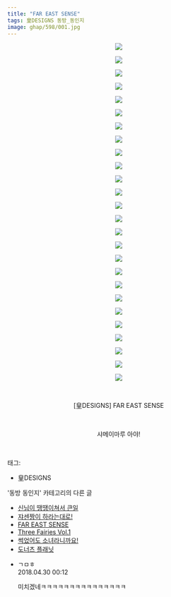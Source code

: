 ```yaml
---
title: "FAR EAST SENSE"
tags: 皇DESIGNS 동방_동인지
image: ghap/598/001.jpg
---
```

<div class="article">
<p style="text-align: center; clear: none; float: none;"><img src="{{ site.nasurl }}/ghap/598/001.jpg"/></p>
<p style="text-align: center; clear: none; float: none;"><img src="{{ site.nasurl }}/ghap/598/002.jpg"/></p>
<p style="text-align: center; clear: none; float: none;"><img src="{{ site.nasurl }}/ghap/598/003.jpg"/></p>
<p style="text-align: center; clear: none; float: none;"><img src="{{ site.nasurl }}/ghap/598/004.jpg"/></p>
<p style="text-align: center; clear: none; float: none;"><img src="{{ site.nasurl }}/ghap/598/005.jpg"/></p>
<p style="text-align: center; clear: none; float: none;"><img src="{{ site.nasurl }}/ghap/598/006.jpg"/></p>
<p style="text-align: center; clear: none; float: none;"><img src="{{ site.nasurl }}/ghap/598/007.jpg"/></p>
<p style="text-align: center; clear: none; float: none;"><img src="{{ site.nasurl }}/ghap/598/008.jpg"/></p>
<p style="text-align: center; clear: none; float: none;"><img src="{{ site.nasurl }}/ghap/598/009.jpg"/></p>
<p style="text-align: center; clear: none; float: none;"><img src="{{ site.nasurl }}/ghap/598/010.jpg"/></p>
<p style="text-align: center; clear: none; float: none;"><img src="{{ site.nasurl }}/ghap/598/011.jpg"/></p>
<p style="text-align: center; clear: none; float: none;"><img src="{{ site.nasurl }}/ghap/598/012.jpg"/></p>
<p style="text-align: center; clear: none; float: none;"><img src="{{ site.nasurl }}/ghap/598/013.jpg"/></p>
<p style="text-align: center; clear: none; float: none;"><img src="{{ site.nasurl }}/ghap/598/014.jpg"/></p>
<p style="text-align: center; clear: none; float: none;"><img src="{{ site.nasurl }}/ghap/598/015.jpg"/></p>
<p style="text-align: center; clear: none; float: none;"><img src="{{ site.nasurl }}/ghap/598/016.jpg"/></p>
<p style="text-align: center; clear: none; float: none;"><img src="{{ site.nasurl }}/ghap/598/017.jpg"/></p>
<p style="text-align: center; clear: none; float: none;"><img src="{{ site.nasurl }}/ghap/598/018.jpg"/></p>
<p style="text-align: center; clear: none; float: none;"><img src="{{ site.nasurl }}/ghap/598/019.jpg"/></p>
<p style="text-align: center; clear: none; float: none;"><img src="{{ site.nasurl }}/ghap/598/020.jpg"/></p>
<p style="text-align: center; clear: none; float: none;"><img src="{{ site.nasurl }}/ghap/598/021.jpg"/></p>
<p style="text-align: center; clear: none; float: none;"><img src="{{ site.nasurl }}/ghap/598/022.jpg"/></p>
<p style="text-align: center; clear: none; float: none;"><img src="{{ site.nasurl }}/ghap/598/023.jpg"/></p>
<p style="text-align: center; clear: none; float: none;"><img src="{{ site.nasurl }}/ghap/598/024.jpg"/></p>
<p style="text-align: center; clear: none; float: none;"><img src="{{ site.nasurl }}/ghap/598/025.jpg"/></p>
<p style="text-align: center; clear: none; float: none;"><img src="{{ site.nasurl }}/ghap/598/026.jpg"/></p>
<p style="text-align: center; clear: none; float: none;"><br/></p>
<p style="text-align: center; clear: none; float: none;">[皇DESIGNS] FAR EAST SENSE</p>
<p style="text-align: center; clear: none; float: none;"><br/></p>
<p style="text-align: center; clear: none; float: none;">샤메이마루 아야!</p>
<p><br/></p>
</div><div class="tagTrail">
<p>태그: </p>
<ul>
<li>皇DESIGNS</li>
</ul>
</div><div class="another">
<p>'동방 동인지' 카테고리의 다른 글</p>
<ul>
<li><a href="/2016-06-28-ghap_600">신님이 땡땡이쳐서 큰일</a></li>
<li><a href="/2016-06-28-ghap_599">쟈센짱이 하라는대로!</a></li>
<li><a href="/2016-06-28-ghap_598">FAR EAST SENSE</a></li>
<li><a href="/2016-06-28-ghap_597">Three Fairies Vol.1</a></li>
<li><a href="/2016-06-27-ghap_596">썩었어도 소녀라니까요!</a></li>
<li><a href="/2016-06-27-ghap_595">도너츠 플래닛</a></li>
</ul>
</div><div class="cb_module cb_fluid">
<div class="cb_wrt cb_profile">
<div class="comment">
<ul>
<li class="cb_thumb_off" id="comment15247121">
<div class="cb_comment_area">
<div class="cb_info_area">
<div class="cb_section">
<span class="cb_nick_name">ㄱㅁㅎ</span>
</div>
<div class="cb_section">
<span class="cb_date">2018.04.30 00:12 </span>
</div>
</div>
<div class="cb_dsc_comment">
<p class="cb_dsc">
											미치겠네ㅋㅋㅋㅋㅋㅋㅋㅋㅋㅋㅋㅋㅋㅋㅋ
										</p>
</div>
</div></li>
</ul>
</div>
</div><!-- commentList close -->
</div>
